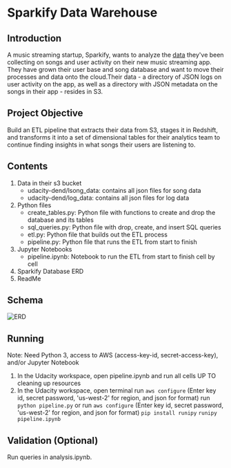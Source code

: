 # Sparkify Data Warehouse
## Introduction
A music streaming startup, Sparkify, wants to analyze the [data](http://millionsongdataset.com/) they've been collecting on songs and user activity on their new music streaming app. They have grown their user base and song database and want to move their processes and data onto the cloud.Their data - a directory of JSON logs on user activity on the app, as well as a directory with JSON metadata on the songs in their app - resides in S3.
## Project Objective
Build an ETL pipeline that extracts their data from S3, stages it in Redshift, and transforms it into a set of dimensional tables for their analytics team to continue finding insights in what songs their users are listening to.
## Contents
1. Data in their s3 bucket
    - udacity-dend/lsong_data: contains all json files for song data
    - udacity-dend/log_data: contains all json files for log data
2. Python files
    - create_tables.py: Python file with functions to create and drop the database and its tables
    - sql_queries.py: Python file with drop, create, and insert SQL queries
    - etl.py: Python file that builds out the ETL process
    - pipeline.py: Python file that runs the ETL from start to finish
3. Jupyter Notebooks
    - pipeline.ipynb: Notebook to run the ETL from start to finish cell by cell
4. Sparkify Database ERD
5. ReadMe
## Schema
![ERD](Sparkify_ERD.png)
## Running 
Note: Need Python 3, access to AWS (access-key-id, secret-access-key), and/or Jupyter Notebook
1. In the Udacity workspace, open pipeline.ipynb and run all cells UP TO cleaning up resources
2. In the Udacity workspace, open terminal
    run ```aws configure``` (Enter key id, secret password, 'us-west-2' for region, and json for format)
    run ```python pipeline.py```
    or
    run ```aws configure``` (Enter key id, secret password, 'us-west-2' for region, and json for format)
    ```pip install runipy```
    ```runipy pipeline.ipynb```
## Validation (Optional)
Run queries in analysis.ipynb.
